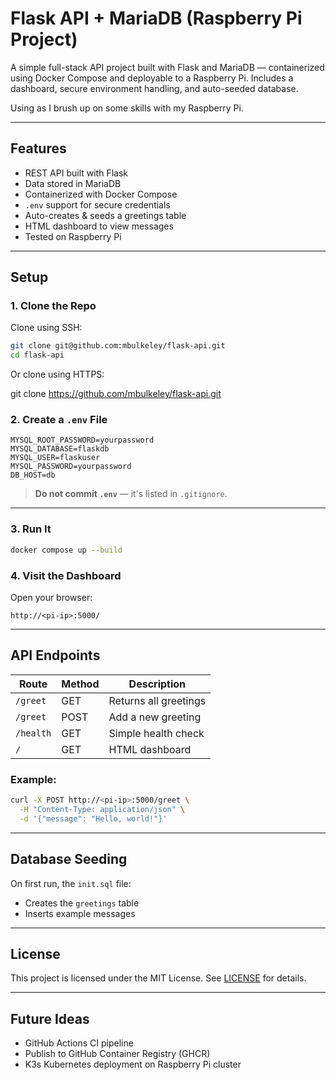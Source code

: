 # Flask API + MariaDB (Raspberry Pi Project)

A simple full-stack API project built with Flask and MariaDB — containerized using Docker Compose and deployable to a Raspberry Pi. Includes a dashboard, secure environment handling, and auto-seeded database.

Using as I brush up on some skills with my Raspberry Pi.

---

## Features

- REST API built with Flask
- Data stored in MariaDB
- Containerized with Docker Compose
- `.env` support for secure credentials
- Auto-creates & seeds a greetings table
- HTML dashboard to view messages
- Tested on Raspberry Pi

---

## Setup

### 1. Clone the Repo

Clone using SSH:

```bash
git clone git@github.com:mbulkeley/flask-api.git
cd flask-api
```
Or clone using HTTPS:

git clone https://github.com/mbulkeley/flask-api.git


### 2. Create a `.env` File

```env
MYSQL_ROOT_PASSWORD=yourpassword
MYSQL_DATABASE=flaskdb
MYSQL_USER=flaskuser
MYSQL_PASSWORD=yourpassword
DB_HOST=db
```

> **Do not commit `.env`** — it's listed in `.gitignore`.

---

### 3. Run It

```bash
docker compose up --build
```

### 4. Visit the Dashboard

Open your browser:

```
http://<pi-ip>:5000/
```

---

## API Endpoints

| Route       | Method | Description                  |
|-------------|--------|------------------------------|
| `/greet`    | GET    | Returns all greetings        |
| `/greet`    | POST   | Add a new greeting           |
| `/health`   | GET    | Simple health check          |
| `/`         | GET    | HTML dashboard               |

### Example:

```bash
curl -X POST http://<pi-ip>:5000/greet \
  -H "Content-Type: application/json" \
  -d '{"message": "Hello, world!"}'
```

---

## Database Seeding

On first run, the `init.sql` file:

- Creates the `greetings` table
- Inserts example messages

---

## License

This project is licensed under the MIT License. See [LICENSE](./LICENSE) for details.

---

## Future Ideas

- GitHub Actions CI pipeline
- Publish to GitHub Container Registry (GHCR)
- K3s Kubernetes deployment on Raspberry Pi cluster
